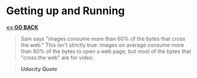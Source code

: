 # Getting up and Running

[__<= GO BACK__](../README.md)

> Sam says "images consume more than 60% of the bytes that cross the web." This isn't strictly true: images on average consume more than 60% of the bytes to open a web page, but most of the bytes that "cross the web" are for video.

> *__Udacity Quote__*
